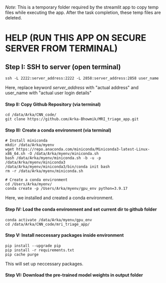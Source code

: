 *Note*: This is a temporary folder required by the streamlit app to copy temp files while executing the app. After the task completion, these temp files are deleted.


# HELP (RUN THIS APP ON SECURE SERVER FROM TERMINAL)

## Step I: SSH to server (open terminal)
```
ssh -L 2222:server_address:2222 -L 2858:server_address:2858 user_name
```
Here, replace keyword *server_address* with "actual address" and user_name with "actual user login details"

#### Step II: Copy Github Repository (via terminal)
```
cd /data/Arka/CNN_code/
git clone https://github.com/Arka-Bhowmik/MRI_triage_app.git
```
#### Step III: Create a conda environment (via terminal) 
```
# Install miniconda
mkdir /data/Arka/myenv
wget https://repo.anaconda.com/miniconda/Miniconda3-latest-Linux-x86_64.sh -O /data/Arka/myenv/miniconda.sh
bash /data/Arka/myenv/miniconda.sh -b -u -p /data/Arka/myenv/miniconda3
/data/Arka/myenv/miniconda3/bin/conda init bash
rm -r /data/Arka/myenv/miniconda.sh

# Create a conda environment
cd /Users/Arka/myenv/
conda create -p /Users/Arka/myenv/gpu_env python=3.9.17
```
Here, we installed and created a conda environment.

#### Step IV: Load the conda environment and set current dir to github folder 
```
conda activate /data/Arka/myenv/gpu_env
cd /data/Arka/CNN_code/mri_triage_app/
```

#### Step V: Install neccessary packages inside environment 
```
pip install --upgrade pip
pip install -r requirements.txt
pip cache purge
```
This will set up neccessary packages.

#### Step VI: Download the pre-trained model weights in output folder 


